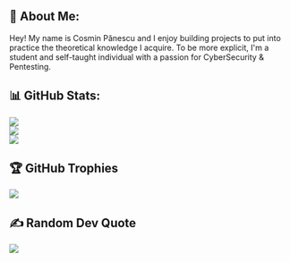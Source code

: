 ## 💫 About Me:
Hey! My name is Cosmin Pănescu and I enjoy building projects to put into practice the theoretical knowledge I acquire. To be more explicit, I'm a student and self-taught individual with a passion for CyberSecurity & Pentesting.


## 📊 GitHub Stats:
![](https://github-readme-stats.vercel.app/api?username=nyawuwe&theme=tokyonight&hide_border=false&include_all_commits=true&count_private=true)<br/>
![](https://github-readme-streak-stats.herokuapp.com/?user=nyawuwe&theme=tokyonight&hide_border=false)<br/>
![](https://github-readme-stats.vercel.app/api/top-langs/?username=nyawuwe&theme=tokyonight&hide_border=false&include_all_commits=true&count_private=true&layout=compact)


## 🏆 GitHub Trophies
![](https://github-profile-trophy.vercel.app/?username=nyawuwe&theme=tokyonight&no-frame=false&no-bg=false&margin-w=4)


## ✍️ Random Dev Quote
![](https://quotes-github-readme.vercel.app/api?type=horizontal&theme=tokyonight)

<!-- Proudly created with GPRM ( https://gprm.itsvg.in ) -->
